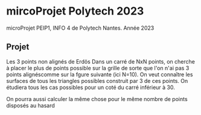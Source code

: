 # mircoProjet Polytech 2023
microProjet PEIP1, INFO 4 de Polytech Nantes. Année 2023

## Projet
Les 3 points non alignés de Erdös
Dans un carré de NxN points, on cherche à placer le plus de points possible sur la grille de sorte que l'on n'ai pas 3 points alignéscomme sur la fgure suivante (ici N=10). On veut connaître les surfaces de tous les triangles possibles construit par 3 de ces points. On étudiera tous les cas possibles pour un coté du carré inférieur à 30.

On pourra aussi calculer la même chose pour le même nombre de points disposés au hasard
